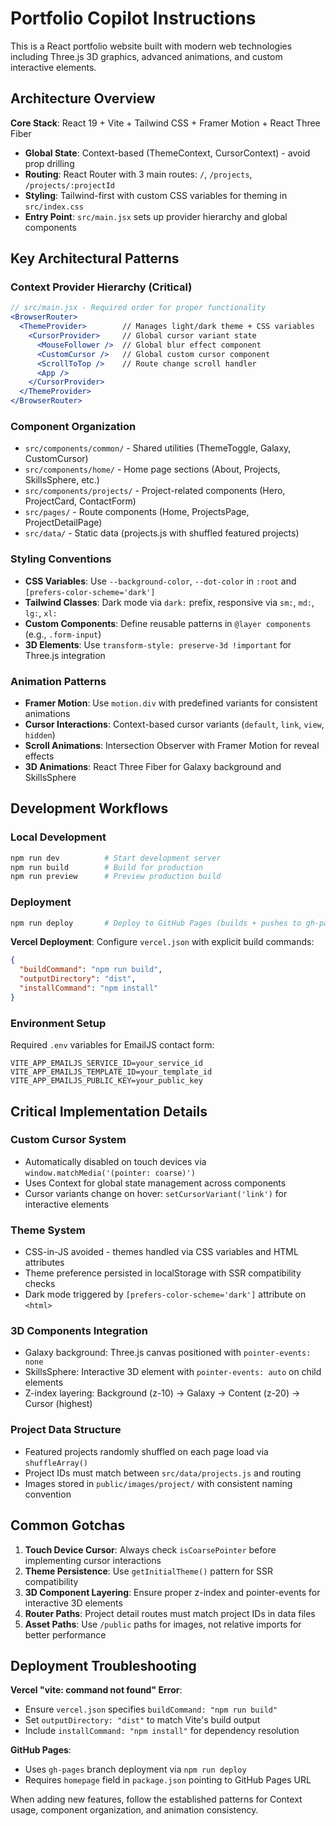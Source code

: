 # Portfolio Copilot Instructions

This is a React portfolio website built with modern web technologies including Three.js 3D graphics, advanced animations, and custom interactive elements.

## Architecture Overview

**Core Stack**: React 19 + Vite + Tailwind CSS + Framer Motion + React Three Fiber
- **Global State**: Context-based (ThemeContext, CursorContext) - avoid prop drilling
- **Routing**: React Router with 3 main routes: `/`, `/projects`, `/projects/:projectId`
- **Styling**: Tailwind-first with custom CSS variables for theming in `src/index.css`
- **Entry Point**: `src/main.jsx` sets up provider hierarchy and global components

## Key Architectural Patterns

### Context Provider Hierarchy (Critical)
```jsx
// src/main.jsx - Required order for proper functionality
<BrowserRouter>
  <ThemeProvider>        // Manages light/dark theme + CSS variables
    <CursorProvider>     // Global cursor variant state
      <MouseFollower />  // Global blur effect component
      <CustomCursor />   // Global custom cursor component
      <ScrollToTop />    // Route change scroll handler
      <App />
    </CursorProvider>
  </ThemeProvider>
</BrowserRouter>
```

### Component Organization
- `src/components/common/` - Shared utilities (ThemeToggle, Galaxy, CustomCursor)
- `src/components/home/` - Home page sections (About, Projects, SkillsSphere, etc.)
- `src/components/projects/` - Project-related components (Hero, ProjectCard, ContactForm)
- `src/pages/` - Route components (Home, ProjectsPage, ProjectDetailPage)
- `src/data/` - Static data (projects.js with shuffled featured projects)

### Styling Conventions
- **CSS Variables**: Use `--background-color`, `--dot-color` in `:root` and `[prefers-color-scheme='dark']`
- **Tailwind Classes**: Dark mode via `dark:` prefix, responsive via `sm:`, `md:`, `lg:`, `xl:`
- **Custom Components**: Define reusable patterns in `@layer components` (e.g., `.form-input`)
- **3D Elements**: Use `transform-style: preserve-3d !important` for Three.js integration

### Animation Patterns
- **Framer Motion**: Use `motion.div` with predefined variants for consistent animations
- **Cursor Interactions**: Context-based cursor variants (`default`, `link`, `view`, `hidden`)
- **Scroll Animations**: Intersection Observer with Framer Motion for reveal effects
- **3D Animations**: React Three Fiber for Galaxy background and SkillsSphere

## Development Workflows

### Local Development
```bash
npm run dev          # Start development server
npm run build        # Build for production
npm run preview      # Preview production build
```

### Deployment
```bash
npm run deploy       # Deploy to GitHub Pages (builds + pushes to gh-pages branch)
```

**Vercel Deployment**: Configure `vercel.json` with explicit build commands:
```json
{
  "buildCommand": "npm run build",
  "outputDirectory": "dist",
  "installCommand": "npm install"
}
```

### Environment Setup
Required `.env` variables for EmailJS contact form:
```env
VITE_APP_EMAILJS_SERVICE_ID=your_service_id
VITE_APP_EMAILJS_TEMPLATE_ID=your_template_id
VITE_APP_EMAILJS_PUBLIC_KEY=your_public_key
```

## Critical Implementation Details

### Custom Cursor System
- Automatically disabled on touch devices via `window.matchMedia('(pointer: coarse)')`
- Uses Context for global state management across components
- Cursor variants change on hover: `setCursorVariant('link')` for interactive elements

### Theme System
- CSS-in-JS avoided - themes handled via CSS variables and HTML attributes
- Theme preference persisted in localStorage with SSR compatibility checks
- Dark mode triggered by `[prefers-color-scheme='dark']` attribute on `<html>`

### 3D Components Integration
- Galaxy background: Three.js canvas positioned with `pointer-events: none`
- SkillsSphere: Interactive 3D element with `pointer-events: auto` on child elements
- Z-index layering: Background (z-10) → Galaxy → Content (z-20) → Cursor (highest)

### Project Data Structure
- Featured projects randomly shuffled on each page load via `shuffleArray()`
- Project IDs must match between `src/data/projects.js` and routing
- Images stored in `public/images/project/` with consistent naming convention

## Common Gotchas

1. **Touch Device Cursor**: Always check `isCoarsePointer` before implementing cursor interactions
2. **Theme Persistence**: Use `getInitialTheme()` pattern for SSR compatibility 
3. **3D Component Layering**: Ensure proper z-index and pointer-events for interactive 3D elements
4. **Router Paths**: Project detail routes must match project IDs in data files
5. **Asset Paths**: Use `/public` paths for images, not relative imports for better performance

## Deployment Troubleshooting

**Vercel "vite: command not found" Error**: 
- Ensure `vercel.json` specifies `buildCommand: "npm run build"`
- Set `outputDirectory: "dist"` to match Vite's build output
- Include `installCommand: "npm install"` for dependency resolution

**GitHub Pages**: 
- Uses `gh-pages` branch deployment via `npm run deploy`
- Requires `homepage` field in `package.json` pointing to GitHub Pages URL

When adding new features, follow the established patterns for Context usage, component organization, and animation consistency.
